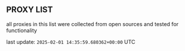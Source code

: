 ## PROXY LIST

all proxies in this list were collected from open sources and tested for functionality

last update: `2025-02-01 14:35:59.680362+00:00` UTC